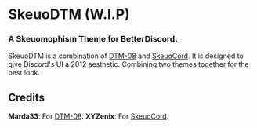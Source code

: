 # SkeuoDTM (W.I.P)
### A Skeuomophism Theme for BetterDiscord.

SkeuoDTM is a combination of [DTM-08](https://github.com/XYZenix/XYZenixThemes/) and [SkeuoCord](https://github.com/Marda33/SkeuoCord/). It is designed to give Discord's UI a 2012 aesthetic. Combining two themes together for the best look.

## Credits
**Marda33**: For [DTM-08](https://github.com/XYZenix/XYZenixThemes/).
**XYZenix**: For [SkeuoCord](https://github.com/Marda33/SkeuoCord/).
